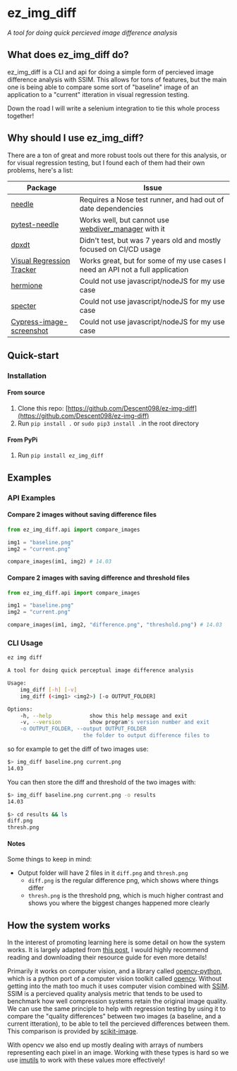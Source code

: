 # ez_img_diff

*A tool for doing quick percieved image difference analysis*


## What does ez_img_diff do?

ez_img_diff is a CLI and api for doing a simple form of percieved image difference analysis with SSIM. This allows for tons of features, but the main one is being able to compare some sort of "baseline" image of an application to a "current" itteration in visual regression testing. 

Down the road I will write a selenium integration to tie this whole process together!

## Why should I use ez_img_diff?

There are a ton of great and more robust tools out there for this analysis, or for visual regression testing, but I found each of them had their own problems, here's a list:

|Package|Issue|
|-------|-----|
|[needle](https://github.com/python-needle/needle)| Requires a Nose test runner, and had out of date dependencies|
|[pytest-needle](https://github.com/jlane9/pytest-needle) | Works well, but cannot use [webdiver_manager](https://pypi.org/project/webdriver-manager/) with it | 
|[dpxdt](https://github.com/bslatkin/dpxdt) | Didn't test, but was 7 years old and mostly focused on CI/CD usage|
|[Visual Regression Tracker](https://github.com/Visual-Regression-Tracker/Visual-Regression-Tracker) | Works great, but for some of my use cases I need an API not a full application|
|[hermione](https://github.com/gemini-testing/hermione)|Could not use javascript/nodeJS for my use case|
|[specter](https://github.com/letsgetrandy/specter)|Could not use javascript/nodeJS for my use case|
|[Cypress-image-screenshot](https://github.com/jaredpalmer/cypress-image-snapshot)|Could not use javascript/nodeJS for my use case|


## Quick-start

### Installation

#### From source

1. Clone this repo: [https://github.com/Descent098/ez-img-diff](https://github.com/Descent098/ez-img-diff)
2. Run ```pip install .``` or ```sudo pip3 install .```in the root directory

#### From PyPi

1. Run ```pip install ez_img_diff```

## Examples

### API Examples

#### Compare 2 images without saving difference files
```python
from ez_img_diff.api import compare_images

img1 = "baseline.png"
img2 = "current.png"

compare_images(im1, img2) # 14.03
```

#### Compare 2 images with saving difference and threshold files
```python
from ez_img_diff.api import compare_images

img1 = "baseline.png"
img2 = "current.png"

compare_images(im1, img2, "difference.png", "threshold.png") # 14.03
```

### CLI Usage

```bash
ez img diff

A tool for doing quick perceptual image difference analysis

Usage: 
    img_diff [-h] [-v]
    img_diff (<img1> <img2>) [-o OUTPUT_FOLDER] 

Options:
    -h, --help            show this help message and exit
    -v, --version         show program's version number and exit
    -o OUTPUT_FOLDER, --output OUTPUT_FOLDER 
                        the folder to output difference files to
```

so for example to get the diff of two images use:

```bash
$> img_diff baseline.png current.png
14.03
```

You can then store the diff and threshold of the two images with:

```bash
$> img_diff baseline.png current.png -o results
14.03

$> cd results && ls
diff.png
thresh.png
```

#### Notes

Some things to keep in mind:

- Output folder will have 2 files in it `diff.png` and `thresh.png`
  - `diff.png` is the regular difference png, which shows where things differ
  - `thresh.png` is the threshold png, which is much higher contrast and shows you where the biggest changes happened more clearly

## How the system works

In the interest of promoting learning here is some detail on how the system works. It is largely adapted from [this post](https://pyimagesearch.com/2017/06/19/image-difference-with-opencv-and-python/), I would highly recommend reading and downloading their resource guide for even more details!

Primarily it works on computer vision, and a library called [opencv-python](https://pypi.org/project/opencv-python/), which is a python port of a computer vision toolkit called [opencv](https://opencv.org/). Without getting into the math too much it uses computer vision combined with [SSIM](https://www.imatest.com/support/docs/23-1/ssim/#:~:text=Introduction%20%E2%80%94%20The%20Structural%20Similarity%20Index,by%20losses%20in%20data%20transmission.). SSIM is a percieved quality analysis metric that tends to be used to benchmark how well compression systems retain the original image quality. We can use the same principle to help with regression testing by using it to compare the "quality differences" between two images (a baseline, and a current itteration), to be able to tell the percieved differences between them. This comparison is provided by [scikit-image](https://scikit-image.org/).

With opencv we also end up mostly dealing with arrays of numbers representing each pixel in an image. Working with these types is hard so we use [imutils](https://pypi.org/project/imutils/) to work with these values more effectively!

